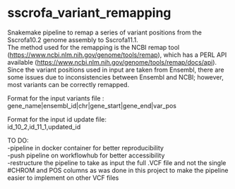 # sscrofa_variant_remapping

Snakemake pipeline to remap a series of variant positions from the Sscrofa10.2 genome assembly to Sscrofa11.1.  
The method used for the remapping is the NCBI remap tool (https://www.ncbi.nlm.nih.gov/genome/tools/remap), which has a PERL API available (https://www.ncbi.nlm.nih.gov/genome/tools/remap/docs/api).  
Since the variant positions used in input are taken from Ensembl, there are some issues due to inconsistencies between Ensembl and NCBI; however, most variants can be correctly remapped.  

Format for the input variants file :  
gene_name|ensembl_id|chr|gene_start|gene_end|var_pos

Format for the input id update file:  
id_10_2,id_11_1,updated_id



TO DO:  
-pipeline in docker container for better reproducibility  
-push pipeline on workflowhub for better accessibility  
-restructure the pipeline to take as input the full .VCF file and not the single #CHROM and POS columns as was done in this project to make the pipeline easier to implement on other VCF files  

